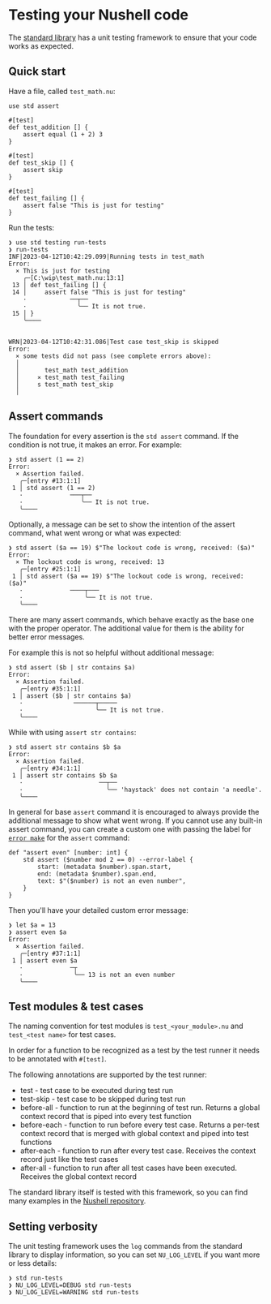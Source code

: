# Testing your Nushell code

The [standard library](standard_library.md) has a unit testing framework to ensure that your code works as expected.

## Quick start

Have a file, called `test_math.nu`:

```nu
use std assert

#[test]
def test_addition [] {
    assert equal (1 + 2) 3
}

#[test]
def test_skip [] {
    assert skip
}

#[test]
def test_failing [] {
    assert false "This is just for testing"
}
```

Run the tests:

```nu
❯ use std testing run-tests
❯ run-tests
INF|2023-04-12T10:42:29.099|Running tests in test_math
Error:
  × This is just for testing
    ╭─[C:\wip\test_math.nu:13:1]
 13 │ def test_failing [] {
 14 │     assert false "This is just for testing"
    ·            ──┬──
    ·              ╰── It is not true.
 15 │ }
    ╰────


WRN|2023-04-12T10:42:31.086|Test case test_skip is skipped
Error:
  × some tests did not pass (see complete errors above):
  │
  │       test_math test_addition
  │     ⨯ test_math test_failing
  │     s test_math test_skip
  │
```

## Assert commands

The foundation for every assertion is the `std assert` command. If the condition is not true, it makes an error. For example:

```nu
❯ std assert (1 == 2)
Error:
  × Assertion failed.
   ╭─[entry #13:1:1]
 1 │ std assert (1 == 2)
   ·             ───┬──
   ·                ╰── It is not true.
   ╰────
```

Optionally, a message can be set to show the intention of the assert command, what went wrong or what was expected:

```nu
❯ std assert ($a == 19) $"The lockout code is wrong, received: ($a)"
Error:
  × The lockout code is wrong, received: 13
   ╭─[entry #25:1:1]
 1 │ std assert ($a == 19) $"The lockout code is wrong, received: ($a)"
   ·             ────┬───
   ·                 ╰── It is not true.
   ╰────
```

There are many assert commands, which behave exactly as the base one with the proper operator. The additional value for them is the ability for better error messages.

For example this is not so helpful without additional message:

```nu
❯ std assert ($b | str contains $a)
Error:
  × Assertion failed.
   ╭─[entry #35:1:1]
 1 │ assert ($b | str contains $a)
   ·              ──────┬─────
   ·                    ╰── It is not true.
   ╰────
```

While with using `assert str contains`:

```nu
❯ std assert str contains $b $a
Error:
  × Assertion failed.
   ╭─[entry #34:1:1]
 1 │ assert str contains $b $a
   ·                     ──┬──
   ·                       ╰── 'haystack' does not contain 'a needle'.
   ╰────
```

In general for base `assert` command it is encouraged to always provide the additional message to show what went wrong. If you cannot use any built-in assert command, you can create a custom one with passing the label for [`error make`](/commands/docs/error_make.md) for the `assert` command:

```nu
def "assert even" [number: int] {
    std assert ($number mod 2 == 0) --error-label {
        start: (metadata $number).span.start,
        end: (metadata $number).span.end,
        text: $"($number) is not an even number",
    }
}
```

Then you'll have your detailed custom error message:

```nu
❯ let $a = 13
❯ assert even $a
Error:
  × Assertion failed.
   ╭─[entry #37:1:1]
 1 │ assert even $a
   ·             ─┬
   ·              ╰── 13 is not an even number
   ╰────
```

## Test modules & test cases

The naming convention for test modules is `test_<your_module>.nu` and `test_<test name>` for test cases.

In order for a function to be recognized as a test by the test runner it needs to be annotated with `#[test]`.

The following annotations are supported by the test runner:

- test - test case to be executed during test run
- test-skip - test case to be skipped during test run
- before-all - function to run at the beginning of test run. Returns a global context record that is piped into every test function
- before-each - function to run before every test case. Returns a per-test context record that is merged with global context and piped into test functions
- after-each - function to run after every test case. Receives the context record just like the test cases
- after-all - function to run after all test cases have been executed. Receives the global context record

The standard library itself is tested with this framework, so you can find many examples in the [Nushell repository](https://github.com/nushell/nushell/blob/main/crates/nu-std/tests/).

## Setting verbosity

The unit testing framework uses the `log` commands from the standard library to display information, so you can set `NU_LOG_LEVEL` if you want more or less details:

```nu
❯ std run-tests
❯ NU_LOG_LEVEL=DEBUG std run-tests
❯ NU_LOG_LEVEL=WARNING std run-tests
```
